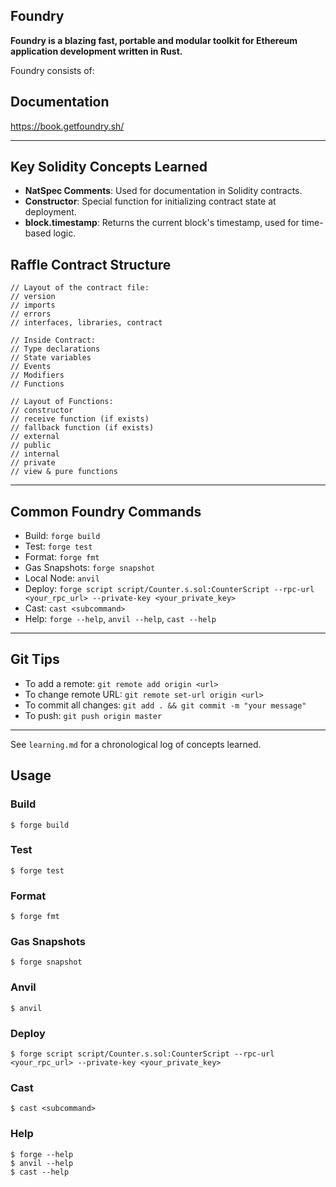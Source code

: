 ## Foundry

**Foundry is a blazing fast, portable and modular toolkit for Ethereum application development written in Rust.**

Foundry consists of:


## Documentation

https://book.getfoundry.sh/

---

## Key Solidity Concepts Learned

- **NatSpec Comments**: Used for documentation in Solidity contracts.
- **Constructor**: Special function for initializing contract state at deployment.
- **block.timestamp**: Returns the current block's timestamp, used for time-based logic.

## Raffle Contract Structure

```
// Layout of the contract file:
// version
// imports
// errors
// interfaces, libraries, contract

// Inside Contract:
// Type declarations
// State variables
// Events
// Modifiers
// Functions

// Layout of Functions:
// constructor
// receive function (if exists)
// fallback function (if exists)
// external
// public
// internal
// private
// view & pure functions
```

---

## Common Foundry Commands

- Build: `forge build`
- Test: `forge test`
- Format: `forge fmt`
- Gas Snapshots: `forge snapshot`
- Local Node: `anvil`
- Deploy: `forge script script/Counter.s.sol:CounterScript --rpc-url <your_rpc_url> --private-key <your_private_key>`
- Cast: `cast <subcommand>`
- Help: `forge --help`, `anvil --help`, `cast --help`

---

## Git Tips

- To add a remote: `git remote add origin <url>`
- To change remote URL: `git remote set-url origin <url>`
- To commit all changes: `git add . && git commit -m "your message"`
- To push: `git push origin master`

---

See `learning.md` for a chronological log of concepts learned.

## Usage

### Build

```shell
$ forge build
```

### Test

```shell
$ forge test
```

### Format

```shell
$ forge fmt
```

### Gas Snapshots

```shell
$ forge snapshot
```

### Anvil

```shell
$ anvil
```

### Deploy

```shell
$ forge script script/Counter.s.sol:CounterScript --rpc-url <your_rpc_url> --private-key <your_private_key>
```

### Cast

```shell
$ cast <subcommand>
```

### Help

```shell
$ forge --help
$ anvil --help
$ cast --help
```
